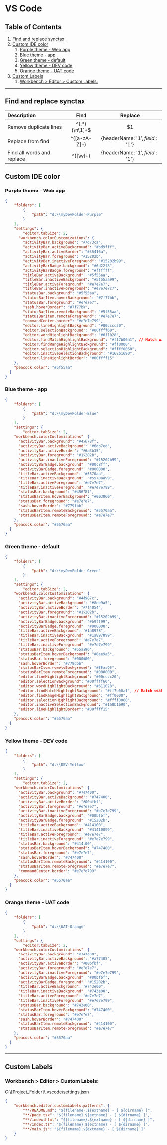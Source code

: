 # VS Code
## Table of Contents
  1. [Find and replace synctax](#Find-and-replace-synctax)
  1. [Custom IDE color](#Custom-IDE-color)
      1. [Purple theme - Web app](#Purple-theme---Web-app)
      1. [Blue theme - app](#Blue-theme---app)
      1. [Green theme - default](#Green-theme---default)
      1. [Yellow theme - DEV code](#Yellow-theme---DEV-code)
      1. [Orange theme - UAT code](#Orange-theme---UAT-code)
  1. [Custom Labels](#Custom-Labels)
      1. [Workbench > Editor > Custom Labels:](#Workbench->-Editor->-Custom-Labels:)

***

## Find and replace synctax

| Description | Find | Replace |
| :--- | :----: | :---: |
| Remove duplicate lines | ^(.*)(\n\1)+$ |$1|
| Replace from find | ^([a-zA-Z]+) |{headerName: '$1', field: '$1'}|
| Find all words and replace | ^([\w]+) |{headerName: '$1', field: '$1'}|


## Custom IDE color
### Purple theme - Web app
```json
{
	"folders": [
		{
			"path": "d:\\myDevFolder-Purple"
		}
	],
	"settings": {
		"editor.tabSize": 2,
      "workbench.colorCustomizations": {
        "activityBar.background": "#7d73ca",
        "activityBar.activeBackground": "#bd9fff",
        "activityBar.activeBorder": "#35416a",
        "activityBar.foreground": "#15202b",
        "activityBar.inactiveForeground": "#15202b99",
        "activityBarBadge.background": "#6d22f8",
        "activityBarBadge.foreground": "#ffffff",
        "titleBar.activeBackground": "#5f55aa",
        "titleBar.inactiveBackground": "#5f55aa99",
        "titleBar.activeForeground": "#e7e7e7",
        "titleBar.inactiveForeground": "#e7e7e7c7",
        "statusBar.background": "#5f55aa",
        "statusBarItem.hoverBackground": "#7f77bb",
        "statusBar.foreground": "#e7e7e7",
        "sash.hoverBorder": "#7f77bb",
        "statusBarItem.remoteBackground": "#5f55aa",
        "statusBarItem.remoteForeground": "#e7e7e7",
        "commandCenter.border": "#e7e7e799",
        "editor.lineHighlightBackground": "#00cccc20",
        "editor.selectionBackground": "#00ffff60",
        "editor.wordHighlightBackground": "#611028",
        "editor.findMatchHighlightBackground": "#ff7b00a1", // Match with the
        "editor.findRangeHighlightBackground": "#ff0000",
        "editor.selectionHighlightBackground": "#ffff0060",
        "editor.inactiveSelectionBackground": "#168b1690",
        "editor.lineHighlightBorder": "#00ffff15"
    },
    "peacock.color": "#5f55aa"
  }
}
```
### Blue theme - app
```json
{
	"folders": [
		{
			"path": "d:\\myDevFolder-Blue"
		}
	],
	"settings": {
		"editor.tabSize": 2,
    "workbench.colorCustomizations": {
      "activityBar.background": "#45678f",
      "activityBar.activeBackground": "#6db7ed",
      "activityBar.activeBorder": "#6a3b35",
      "activityBar.foreground": "#15202b",
      "activityBar.inactiveForeground": "#15202b99",
      "activityBarBadge.background": "#00c8ff",
      "activityBarBadge.foreground": "#000000",
      "titleBar.activeBackground": "#5570aa",
      "titleBar.inactiveBackground": "#5570aa99",
      "titleBar.activeForeground": "#e7e7e7",
      "titleBar.inactiveForeground": "#e7e7e799",
      "statusBar.background": "#45678f",
      "statusBarItem.hoverBackground": "#003860",
      "statusBar.foreground": "#e7e7e7",
      "sash.hoverBorder": "#779fbb",
      "statusBarItem.remoteBackground": "#5570aa",
      "statusBarItem.remoteForeground": "#e7e7e7"
    },
    "peacock.color": "#5570aa"  
  }
}
```
### Green theme - default
```json
{
	"folders": [
		{
			"path": "d:\\myDevFolder-Green"
		}
	],
	"settings": {
		"editor.tabSize": 2,
    "workbench.colorCustomizations": {
      "activityBar.background": "#4d987c",
      "activityBar.activeBackground": "#8ee9a5",
      "activityBar.activeBorder": "#7f4054",
      "activityBar.foreground": "#15202b",
      "activityBar.inactiveForeground": "#15202b99",
      "activityBarBadge.background": "#b9ff99",
      "activityBarBadge.foreground": "#000000",
      "titleBar.activeBackground": "#1a8978",
      "titleBar.inactiveBackground": "#1a897899",
      "titleBar.activeForeground": "#e7e7e7",
      "titleBar.inactiveForeground": "#e7e7e799",
      "statusBar.background": "#55aa96",
      "statusBarItem.hoverBackground": "#8ee9a5",
      "statusBar.foreground": "#000000",
      "sash.hoverBorder": "#778dbb",
      "statusBarItem.remoteBackground": "#55aa96",
      "statusBarItem.remoteForeground": "#000000",
      "editor.lineHighlightBackground": "#00cccc20",
      "editor.selectionBackground": "#00ffff60",
      "editor.wordHighlightBackground": "#611028",
      "editor.findMatchHighlightBackground": "#ff7b00a1", // Match with the
      "editor.findRangeHighlightBackground": "#ff0000",
      "editor.selectionHighlightBackground": "#ffff0060",
      "editor.inactiveSelectionBackground": "#168b1690",
      "editor.lineHighlightBorder": "#00ffff15"
    },
    "peacock.color": "#5570aa"  
  }
}
```
### Yellow theme - DEV code
```json
{
	"folders": [
		{
			"path": "d:\\DEV-Yellow"
		}
	],
	"settings": {
		"editor.tabSize": 2,
    "workbench.colorCustomizations": {
      "activityBar.background": "#747400",
      "activityBar.activeBackground": "#747400",
      "activityBar.activeBorder": "#00bfbf",
      "activityBar.foreground": "#e7e7e7",
      "activityBar.inactiveForeground": "#e7e7e799",
      "activityBarBadge.background": "#00bfbf",
      "activityBarBadge.foreground": "#15202b",
      "titleBar.activeBackground": "#414100",
      "titleBar.inactiveBackground": "#41410099",
      "titleBar.activeForeground": "#e7e7e7",
      "titleBar.inactiveForeground": "#e7e7e799",
      "statusBar.background": "#414100",
      "statusBarItem.hoverBackground": "#747400",
      "statusBar.foreground": "#e7e7e7",
      "sash.hoverBorder": "#747400",
      "statusBarItem.remoteBackground": "#414100",
      "statusBarItem.remoteForeground": "#e7e7e7",
      "commandCenter.border": "#e7e7e799"
    },
    "peacock.color": "#5570aa"  
  }
}
```
### Orange theme - UAT code
```json
{
	"folders": [
		{
			"path": "d:\\UAT-Orange"
		}
	],
	"settings": {
		"editor.tabSize": 2,
    "workbench.colorCustomizations": {
      "activityBar.background": "#743e00",
      "activityBar.activeBackground": "#a77405",
      "activityBar.activeBorder": "#00bfbf",
      "activityBar.foreground": "#e7e7e7",
      "activityBar.inactiveForeground": "#e7e7e799",
      "activityBarBadge.background": "#00bfbf",
      "activityBarBadge.foreground": "#15202b",
      "titleBar.activeBackground": "#743e00",
      "titleBar.inactiveBackground": "#743e00",
      "titleBar.activeForeground": "#e7e7e7",
      "titleBar.inactiveForeground": "#e7e7e799",
      "statusBar.background": "#743e00",
      "statusBarItem.hoverBackground": "#747400",
      "statusBar.foreground": "#e7e7e7",
      "sash.hoverBorder": "#747400",
      "statusBarItem.remoteBackground": "#414100",
      "statusBarItem.remoteForeground": "#e7e7e7"
    },
    "peacock.color": "#5570aa"  
  }
}
```

---
## Custom Labels
### Workbench > Editor > Custom Labels:
C:\\[Project_Folder]\\.vscode\settings.json
```json
{
    "workbench.editor.customLabels.patterns": {
        "**/README.md": "${filename}.${extname} - [ ${dirname} ]",
        "**/page.tsx": "${filename}.${extname} - [ ${dirname} ]",
        "**/index.html": "${filename}.${extname} - [ ${dirname} ]",
        "**/index.ts": "${filename}.${extname} - [ ${dirname} ]",
        "**/main.js": "${filename}.${extname} - [ ${dirname} ]"
    }
}
```
